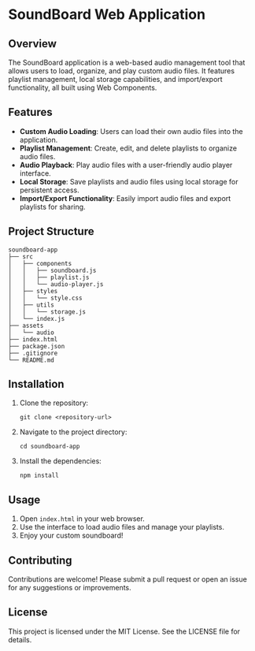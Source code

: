 # SoundBoard Web Application

## Overview
The SoundBoard application is a web-based audio management tool that allows users to load, organize, and play custom audio files. It features playlist management, local storage capabilities, and import/export functionality, all built using Web Components.

## Features
- **Custom Audio Loading**: Users can load their own audio files into the application.
- **Playlist Management**: Create, edit, and delete playlists to organize audio files.
- **Audio Playback**: Play audio files with a user-friendly audio player interface.
- **Local Storage**: Save playlists and audio files using local storage for persistent access.
- **Import/Export Functionality**: Easily import audio files and export playlists for sharing.

## Project Structure
```
soundboard-app
├── src
│   ├── components
│   │   ├── soundboard.js
│   │   ├── playlist.js
│   │   └── audio-player.js
│   ├── styles
│   │   └── style.css
│   ├── utils
│   │   └── storage.js
│   └── index.js
├── assets
│   └── audio
├── index.html
├── package.json
├── .gitignore
└── README.md
```

## Installation
1. Clone the repository:
   ```
   git clone <repository-url>
   ```
2. Navigate to the project directory:
   ```
   cd soundboard-app
   ```
3. Install the dependencies:
   ```
   npm install
   ```

## Usage
1. Open `index.html` in your web browser.
2. Use the interface to load audio files and manage your playlists.
3. Enjoy your custom soundboard!

## Contributing
Contributions are welcome! Please submit a pull request or open an issue for any suggestions or improvements.

## License
This project is licensed under the MIT License. See the LICENSE file for details.